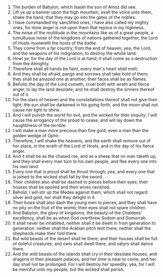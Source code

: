 1. The burden of Babylon, which Isaiah the son of Amoz did see.
2. Lift ye up a banner upon the high mountain, exalt the voice unto them, shake the hand, that they may go into the gates of the nobles.
3. I have commanded my sanctified ones, I have also called my mighty ones, for mine anger is not upon them that rejoice in my highness.
4. The noise of the multitude in the mountains like as of a great people, a tumultuous noise of the kingdoms of nations gathered together, the Lord of Hosts mustereth the hosts of the battle.
5. They come from a far country, from the end of heaven, yea, the Lord, and the weapons of his indignation, to destroy the whole land.
6. Howl ye, for the day of the Lord is at hand; it shall come as a destruction from the Almighty.
7. Therefore shall all hands be faint, every man's heart shall melt;
8. And they shall be afraid; pangs and sorrows shall take hold of them; they shall be amazed one at another; their faces shall be as flames.
9. Behold, the day of the Lord cometh, cruel both with wrath and fierce anger, to lay the land desolate; and he shall destroy the sinners thereof out of it.
10. For the stars of heaven and the constellations thereof shall not give their light; the sun shall be darkened in his going forth, and the moon shall not cause her light to shine.
11. And I will punish the world for evil, and the wicked for their iniquity; I will cause the arrogancy of the proud to cease, and will lay down the haughtiness of the terrible.
12. I will make a man more precious than fine gold; even a man than the golden wedge of Ophir.
13. Therefore, I will shake the heavens, and the earth shall remove out of her place, in the wrath of the Lord of Hosts, and in the day of his fierce anger.
14. And it shall be as the chased roe, and as a sheep that no man taketh up; and they shall every man turn to his own people, and flee every one into his own land.
15. Every one that is proud shall be thrust through; yea, and every one that is joined to the wicked shall fall by the sword.
16. Their children also shall be dashed to pieces before their eyes; their houses shall be spoiled and their wives ravished.
17. Behold, I will stir up the Medes against them, which shall not regard silver and gold, nor shall they delight in it.
18. Their bows shall also dash the young men to pieces; and they shall have no pity on the fruit of the womb; their eyes shall not spare children.
19. And Babylon, the glory of kingdoms, the beauty of the Chaldees' excellency, shall be as when God overthrew Sodom and Gomorrah.
20. It shall never be inhabited, neither shall it be dwelt in from generation to generation: neither shall the Arabian pitch tent there; neither shall the shepherds make their fold there.
21. But wild beasts of the desert shall lie there; and their houses shall be full of doleful creatures; and owls shall dwell there, and satyrs shall dance there.
22. And the wild beasts of the islands shall cry in their desolate houses, and dragons in their pleasant palaces; and her time is near to come, and her day shall not be prolonged. For I will destroy her speedily; yea, for I will be merciful unto my people, but the wicked shall perish.
